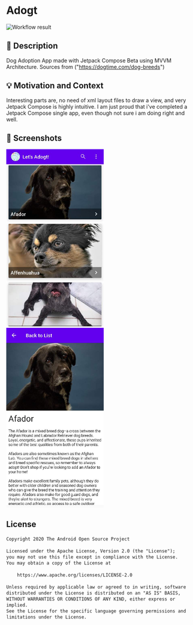# Adogt

<!--- Replace <OWNER> with your Github Username and <REPOSITORY> with the name of your repository. -->
<!--- You can find both of these in the url bar when you open your repository in github. -->
![Workflow result](https://github.com/<OWNER>/<REPOSITORY>/workflows/Check/badge.svg)


## :scroll: Description
<!--- Describe your app in one or two sentences -->
Dog Adoption App made with Jetpack Compose Beta using MVVM Architecture.
Sources from ("https://dogtime.com/dog-breeds")


## :bulb: Motivation and Context
<!--- Optionally point readers to interesting parts of your submission. -->
<!--- What are you especially proud of? -->
Interesting parts are, no need of xml layout files to draw a view, and very Jetpack Compose is highly intuitive.
I am just proud that i've completed a Jetpack Compose single app, even though not sure i am doing right and well.


## :camera_flash: Screenshots
<!-- You can add more screenshots here if you like -->
<img src="/results/screenshot_1.png" width="260">&emsp;<img src="/results/screenshot_2.png" width="260">

## License
```
Copyright 2020 The Android Open Source Project

Licensed under the Apache License, Version 2.0 (the "License");
you may not use this file except in compliance with the License.
You may obtain a copy of the License at

    https://www.apache.org/licenses/LICENSE-2.0

Unless required by applicable law or agreed to in writing, software
distributed under the License is distributed on an "AS IS" BASIS,
WITHOUT WARRANTIES OR CONDITIONS OF ANY KIND, either express or implied.
See the License for the specific language governing permissions and
limitations under the License.
```